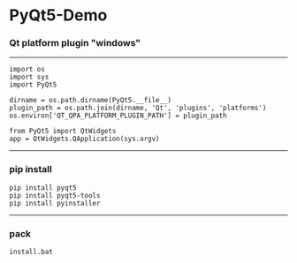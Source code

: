 # PyQt5-Demo

### Qt platform plugin "windows"
****
    import os
    import sys
    import PyQt5
    
    dirname = os.path.dirname(PyQt5.__file__)
    plugin_path = os.path.join(dirname, 'Qt', 'plugins', 'platforms')
    os.environ['QT_QPA_PLATFORM_PLUGIN_PATH'] = plugin_path

    from PyQt5 import QtWidgets
    app = QtWidgets.QApplication(sys.argv)
****
### pip install
    pip install pyqt5
    pip install pyqt5-tools
    pip install pyinstaller
****
### pack
    install.bat
